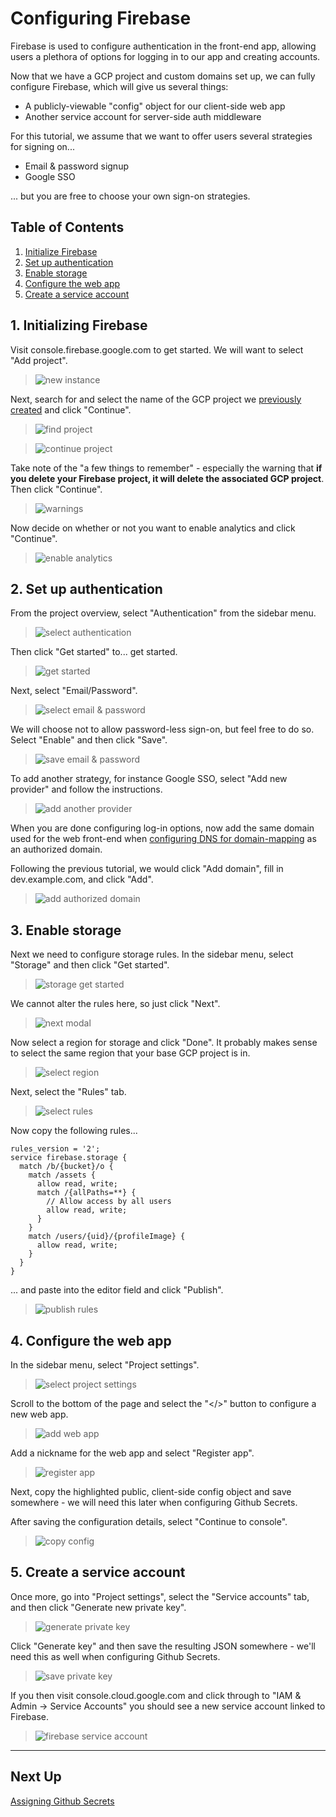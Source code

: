# Configuring Firebase

Firebase is used to configure authentication in the front-end app,
allowing users a plethora of options for logging in to our app
and creating accounts.

Now that we have a GCP project and custom domains set up,
we can fully configure Firebase, which will give us several things:

- A publicly-viewable "config" object for our client-side web app
- Another service account for server-side auth middleware

For this tutorial, we assume that we want to offer users several strategies for signing on...

- Email & password signup
- Google SSO

... but you are free to choose your own sign-on strategies.

## Table of Contents

1. [Initialize Firebase](#1-initializing-firebase)
2. [Set up authentication](#2-set-up-authentication)
3. [Enable storage](#3-enable-storage)
4. [Configure the web app](#4-configure-the-web-app)
5. [Create a service account](#5-create-a-service-account)

## 1. Initializing Firebase

Visit console.firebase.google.com to get started.
We will want to select "Add project".

> ![new instance](./images/01-add-project.png)

Next, search for and select the name of the GCP project we
[previously created](../01-gcp-project-setup/README.md#1-create-the-project)
and click "Continue".

> ![find project](./images/02-select.png)

> ![continue project](./images/03-confirm.png)

Take note of the "a few things to remember" -
especially the warning that **if you delete your Firebase project,
it will delete the associated GCP project**.
Then click "Continue".

> ![warnings](./images/04-continue.png)

Now decide on whether or not you want to enable analytics
and click "Continue".

> ![enable analytics](./images/05-analytics.png)

## 2. Set up authentication

From the project overview, select "Authentication" from the
sidebar menu.

> ![select authentication](./images/06-overview.png)

Then click "Get started" to... get started.

> ![get started](./images/07-authentication.png)

Next, select "Email/Password".

> ![select email & password](./images/08-get-started.png)

We will choose not to allow password-less sign-on,
but feel free to do so.
Select "Enable" and then click "Save".

> ![save email & password](./images/09-email-password.png)

To add another strategy, for instance Google SSO,
select "Add new provider" and follow the instructions.

> ![add another provider](./images/10-add-new.png)

When you are done configuring log-in options,
now add the same domain used for the web front-end
when [configuring DNS for domain-mapping](../02-dns-registration/README.md)
as an authorized domain.

Following the previous tutorial, we would click "Add domain",
fill in dev.example.com, and click "Add".

> ![add authorized domain](./images/11-auth-domain.png)

## 3. Enable storage

Next we need to configure storage rules.
In the sidebar menu, select "Storage" and then
click "Get started".

> ![storage get started](./images/12-storage.png)

We cannot alter the rules here, so just click "Next".

> ![next modal](./images/13-storage-next.png)

Now select a region for storage and click "Done".
It probably makes sense to select the same region that your
base GCP project is in.

> ![select region](./images/14-storage-location.png)

Next, select the "Rules" tab.

> ![select rules](./images/15-storage-overview.png)

Now copy the following rules...

```
rules_version = '2';
service firebase.storage {
  match /b/{bucket}/o {
    match /assets {
      allow read, write;
      match /{allPaths=**} {
        // Allow access by all users
        allow read, write;
      }
    }
	match /users/{uid}/{profileImage} {
      allow read, write;
    }
  }
}
```

... and paste into the editor field and click "Publish".

> ![publish rules](./images/16-storage-rules.png)

## 4. Configure the web app

In the sidebar menu, select "Project settings".

> ![select project settings](./images/17-select-settings.png)

Scroll to the bottom of the page and select the "</>" button
to configure a new web app.

> ![add web app](./images/18-your-apps.png)

Add a nickname for the web app and select "Register app".

> ![register app](./images/19-add-web.png)

Next, copy the highlighted public, client-side config object
and save somewhere - we will need this later when configuring Github Secrets.

After saving the configuration details, select "Continue to console".

> ![copy config](./images/20-config.png)

## 5. Create a service account

Once more, go into "Project settings", select the
"Service accounts" tab, and then click
"Generate new private key".

> ![generate private key](./images/21-generate-service-account.png)

Click "Generate key" and then save the resulting JSON somewhere -
we'll need this as well when configuring Github Secrets.

> ![save private key](./images/22-save-key.png)

If you then visit console.cloud.google.com and click through
to "IAM & Admin -> Service Accounts" you should see a new
service account linked to Firebase.

> ![firebase service account](./images/23-service-accounts.png)

---

## Next Up

[Assigning Github Secrets](../04-github-secrets/README.md)
